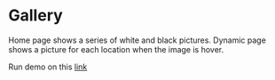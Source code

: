 # Gallery

Home page shows a series of white and black pictures.
Dynamic page shows a picture for each location when the image is hover.

Run demo on this [link](https://sujamm.github.io/gallery.github.io/) 
